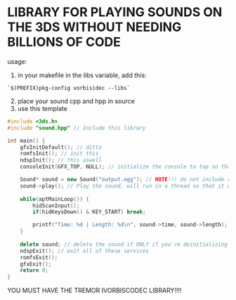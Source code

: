 # LIBRARY FOR PLAYING SOUNDS ON THE 3DS WITHOUT NEEDING BILLIONS OF CODE

usage:
1. in your makefile in the libs variable, add this:
```
`$(PREFIX)pkg-config vorbisidec --libs`
```
2. place your sound cpp and hpp in source
3. use this template
```cpp
#include <3ds.h>
#include "sound.hpp" // Include this library

int main() {
    gfxInitDefault(); // ditto
    romfsInit(); // init this
    ndspInit(); // this aswell
    consoleInit(GFX_TOP, NULL); // initialize the console to top so that it's ready to display logs

    Sound* sound = new Sound("output.ogg"); // NOTE!!! do not include romfs:/ cause it's already included in the sound folder
    sound->play(); // Play the sound, will run in a thread so that it won't stop for no reason.
    
    while(aptMainLoop()) {
        hidScanInput();
        if(hidKeysDown() & KEY_START) break;

        printf("Time: %d | Length: %d\n", sound->time, sound->length);
    }
    
    delete sound; // delete the sound if ONLY if you're deinitializing stuff.
    ndspExit(); // exit all of these services
    romfsExit();
    gfxExit();
    return 0;
}
```

YOU MUST HAVE THE TREMOR IVORBISCODEC LIBRARY!!!!
